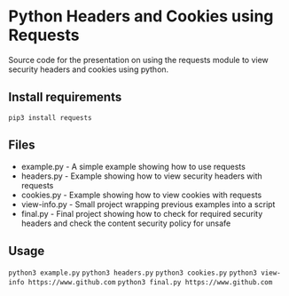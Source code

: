 # Python Headers and Cookies using Requests

Source code for the presentation on using the requests module to view security headers and cookies using python.

## Install requirements
``pip3 install requests``

## Files
* example.py - A simple example showing how to use requests
* headers.py - Example showing how to view security headers with requests
* cookies.py - Example showing how to view cookies with requests
* view-info.py - Small project wrapping previous examples into a script
* final.py - Final project showing how to check for required security headers and check the content security policy for unsafe

## Usage
``python3 example.py``
``python3 headers.py``
``python3 cookies.py``
``python3 view-info https://www.github.com``
``python3 final.py https://www.github.com``